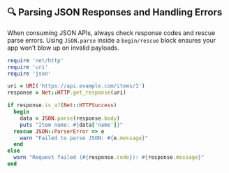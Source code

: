 ## 🔍 Parsing JSON Responses and Handling Errors

When consuming JSON APIs, always check response codes and rescue parse errors. Using `JSON.parse` inside a `begin/rescue` block ensures your app won’t blow up on invalid payloads.

```ruby
require 'net/http'
require 'uri'
require 'json'

uri = URI('https://api.example.com/items/1')
response = Net::HTTP.get_response(uri)

if response.is_a?(Net::HTTPSuccess)
  begin
    data = JSON.parse(response.body)
    puts "Item name: #{data['name']}"
  rescue JSON::ParserError => e
    warn "Failed to parse JSON: #{e.message}"
  end
else
  warn "Request failed (#{response.code}): #{response.message}"
end
```